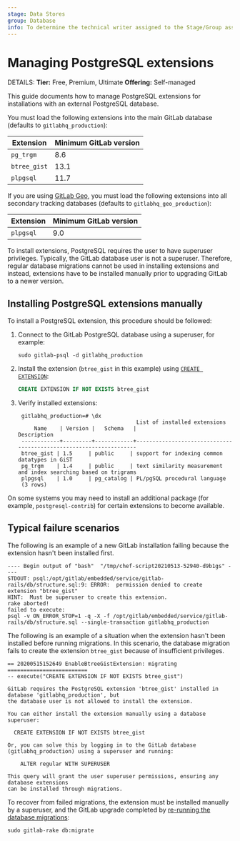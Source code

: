 ```yaml
---
stage: Data Stores
group: Database
info: To determine the technical writer assigned to the Stage/Group associated with this page, see https://handbook.gitlab.com/handbook/product/ux/technical-writing/#assignments
---
```


# Managing PostgreSQL extensions

DETAILS:
**Tier:** Free, Premium, Ultimate
**Offering:** Self-managed

This guide documents how to manage PostgreSQL extensions for installations with an external
PostgreSQL database.

You must load the following extensions into the main GitLab database (defaults to `gitlabhq_production`):

| Extension    | Minimum GitLab version |
|--------------|------------------------|
| `pg_trgm`    | 8.6                    |
| `btree_gist` | 13.1                   |
| `plpgsql`    | 11.7                   |

If you are using [GitLab Geo](../administration/geo/index.md), you must load the following
extensions into all secondary tracking databases (defaults to `gitlabhq_geo_production`):

| Extension    | Minimum GitLab version |
|--------------|------------------------|
| `plpgsql`    | 9.0                    |

To install extensions, PostgreSQL requires the user to have superuser privileges.
Typically, the GitLab database user is not a superuser. Therefore, regular database migrations
cannot be used in installing extensions and instead, extensions have to be installed manually
prior to upgrading GitLab to a newer version.

## Installing PostgreSQL extensions manually

To install a PostgreSQL extension, this procedure should be followed:

1. Connect to the GitLab PostgreSQL database using a superuser, for example:

   ```shell
   sudo gitlab-psql -d gitlabhq_production
   ```

1. Install the extension (`btree_gist` in this example) using [`CREATE EXTENSION`](https://www.postgresql.org/docs/11/sql-createextension.html):

   ```sql
   CREATE EXTENSION IF NOT EXISTS btree_gist
   ```

1. Verify installed extensions:

   ```shell
    gitlabhq_production=# \dx
                                        List of installed extensions
        Name    | Version |   Schema   |                            Description
    ------------+---------+------------+-------------------------------------------------------------------
    btree_gist | 1.5     | public     | support for indexing common datatypes in GiST
    pg_trgm    | 1.4     | public     | text similarity measurement and index searching based on trigrams
    plpgsql    | 1.0     | pg_catalog | PL/pgSQL procedural language
    (3 rows)
   ```

On some systems you may need to install an additional package (for example,
`postgresql-contrib`) for certain extensions to become available.

## Typical failure scenarios

The following is an example of a new GitLab installation failing because the extension hasn't been
installed first.

```shell
---- Begin output of "bash"  "/tmp/chef-script20210513-52940-d9b1gs" ----
STDOUT: psql:/opt/gitlab/embedded/service/gitlab-rails/db/structure.sql:9: ERROR:  permission denied to create extension "btree_gist"
HINT:  Must be superuser to create this extension.
rake aborted!
failed to execute:
psql -v ON_ERROR_STOP=1 -q -X -f /opt/gitlab/embedded/service/gitlab-rails/db/structure.sql --single-transaction gitlabhq_production
```

The following is an example of a situation when the extension hasn't been installed before running migrations.
In this scenario, the database migration fails to create the extension `btree_gist` because of insufficient
privileges.

```shell
== 20200515152649 EnableBtreeGistExtension: migrating =========================
-- execute("CREATE EXTENSION IF NOT EXISTS btree_gist")

GitLab requires the PostgreSQL extension 'btree_gist' installed in database 'gitlabhq_production', but
the database user is not allowed to install the extension.

You can either install the extension manually using a database superuser:

  CREATE EXTENSION IF NOT EXISTS btree_gist

Or, you can solve this by logging in to the GitLab database (gitlabhq_production) using a superuser and running:

    ALTER regular WITH SUPERUSER

This query will grant the user superuser permissions, ensuring any database extensions
can be installed through migrations.
```

To recover from failed migrations, the extension must be installed manually by a superuser, and the
GitLab upgrade completed by [re-running the database migrations](../administration/raketasks/maintenance.md#run-incomplete-database-migrations):

```shell
sudo gitlab-rake db:migrate
```
